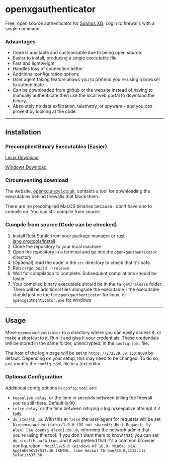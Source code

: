 # openxgauthenticator

Free, open source authenticator for [Sophos XG]((https://www.sophos.com/en-us/medialibrary/pdfs/factsheets/sophos-xg-series-appliances-brna.pdf)). Login to firewalls with a single command.

### Advantages
- Code is auditable and customisable due to being open source.
- Easier to install, producing a single executable file.
- Fast and lightweight
- Handles loss of connection better
- Additional configuration options
- User agent faking feature allows you to pretend you're using a browser to authenticate
- Can be downloaded from github or the website instead of having to manually authenticate then use the local web portal to download the binary.
- Absolutely no data exfiltration, telemetry, or spyware - and you can prove it by looking at the code.

---

## Installation
### Precompiled Binary Executables (Easier)

[Linux Download](https://openxg.alexcj.co.uk/downloads/openxgauthenticator-linux)

[Windows Download](https://openxg.alexcj.co.uk/downloads/openxgauthenticator.exe)

### Circumventing download
The website, [openxg.alexcj.co.uk](https://openxg.alexcj.co.uk), contains a tool for downloading the executables behind firewalls that block them.

There are no precompiled MacOS binaries because I don't have one to compile on. You can still compile from source.

### Compile from source (Code can be checked)
1. Install Rust Stable from your package manager or [rust-lang.org/tools/install](https://www.rust-lang.org/tools/install)
2. Clone the repository to your local machine
3. Open the repository in a terminal and go into the `openxgauthenticator` directory
4. [Optional] read the code in the `src` directory to check that it's safe.
5. Run `cargo build --release`
6. Wait for compilation to complete. Subsequent compilations should be faster.
7. Your compiled binary executable should be in the `target/release` folder. There will be additional files alongside the executable - the executable should just be the file `openxgauthenticator` for linux, or `openxgauthenticator.exe` for windows

---

## Usage
Move `openxgauthenticator` to a directory where you can easily access it, or make a shortcut to it. Run it and give it your credentials. These credentials will be stored in the same folder, unencrypted, in the `config.toml` file. 

The host of the login page will be set to `https://172.29.39.130:8090` by default. Depending on your setup, this may need to be changed. To do so, just modify the `config.toml` file in a text editor.

### Optional Configuration
Additional config options in `config.toml` are:
- `keepalive_delay`, or the time in seconds between telling the firewall you're still there. Default is 90.
- `retry_delay`, or the time between retrying a login/keepalive attempt if it fails.
- `do_stealth_ua`. With this at `false` the user-agent for requests will be set to `openxgauthenticator/1.0.0 (OS not shared); Rust Reqwest; by Alex. See openxg.alexcj.co.uk`, informing the network admin that you're using this tool. If you don't want them to know that, you can set `do_stealth_ua` to `true`, and it will pretend that it's a common browser configuration - `Mozilla/5.0 (Windows NT 10.0; Win64; x64) AppleWebKit/537.36 (KHTML, like Gecko) Chrome/60.0.3112.113 Safari/537.36`
